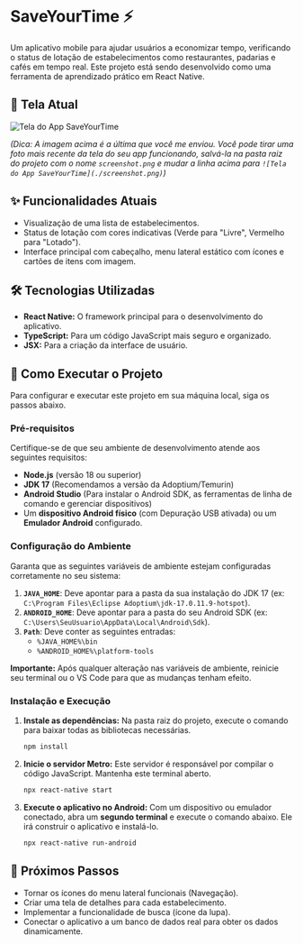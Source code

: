 # SaveYourTime ⚡

Um aplicativo mobile para ajudar usuários a economizar tempo, verificando o status de lotação de estabelecimentos como restaurantes, padarias e cafés em tempo real. Este projeto está sendo desenvolvido como uma ferramenta de aprendizado prático em React Native.

## 📱 Tela Atual

![Tela do App SaveYourTime](./image_f6562d.png)

*(Dica: A imagem acima é a última que você me enviou. Você pode tirar uma foto mais recente da tela do seu app funcionando, salvá-la na pasta raiz do projeto com o nome `screenshot.png` e mudar a linha acima para `![Tela do App SaveYourTime](./screenshot.png)`)*

## ✨ Funcionalidades Atuais

- Visualização de uma lista de estabelecimentos.
- Status de lotação com cores indicativas (Verde para "Livre", Vermelho para "Lotado").
- Interface principal com cabeçalho, menu lateral estático com ícones e cartões de itens com imagem.

## 🛠️ Tecnologias Utilizadas

- **React Native:** O framework principal para o desenvolvimento do aplicativo.
- **TypeScript:** Para um código JavaScript mais seguro e organizado.
- **JSX:** Para a criação da interface de usuário.

## 🚀 Como Executar o Projeto

Para configurar e executar este projeto em sua máquina local, siga os passos abaixo.

### Pré-requisitos

Certifique-se de que seu ambiente de desenvolvimento atende aos seguintes requisitos:
- **Node.js** (versão 18 ou superior)
- **JDK 17** (Recomendamos a versão da Adoptium/Temurin)
- **Android Studio** (Para instalar o Android SDK, as ferramentas de linha de comando e gerenciar dispositivos)
- Um **dispositivo Android físico** (com Depuração USB ativada) ou um **Emulador Android** configurado.

### Configuração do Ambiente

Garanta que as seguintes variáveis de ambiente estejam configuradas corretamente no seu sistema:

1.  **`JAVA_HOME`**: Deve apontar para a pasta da sua instalação do JDK 17 (ex: `C:\Program Files\Eclipse Adoptium\jdk-17.0.11.9-hotspot`).
2.  **`ANDROID_HOME`**: Deve apontar para a pasta do seu Android SDK (ex: `C:\Users\SeuUsuario\AppData\Local\Android\Sdk`).
3.  **`Path`**: Deve conter as seguintes entradas:
    - `%JAVA_HOME%\bin`
    - `%ANDROID_HOME%\platform-tools`

**Importante:** Após qualquer alteração nas variáveis de ambiente, reinicie seu terminal ou o VS Code para que as mudanças tenham efeito.

### Instalação e Execução

1.  **Instale as dependências:**
    Na pasta raiz do projeto, execute o comando para baixar todas as bibliotecas necessárias.
    ```bash
    npm install
    ```

2.  **Inicie o servidor Metro:**
    Este servidor é responsável por compilar o código JavaScript. Mantenha este terminal aberto.
    ```bash
    npx react-native start
    ```

3.  **Execute o aplicativo no Android:**
    Com um dispositivo ou emulador conectado, abra um **segundo terminal** e execute o comando abaixo. Ele irá construir o aplicativo e instalá-lo.
    ```bash
    npx react-native run-android
    ```

## 🎯 Próximos Passos

- Tornar os ícones do menu lateral funcionais (Navegação).
- Criar uma tela de detalhes para cada estabelecimento.
- Implementar a funcionalidade de busca (ícone da lupa).
- Conectar o aplicativo a um banco de dados real para obter os dados dinamicamente.
